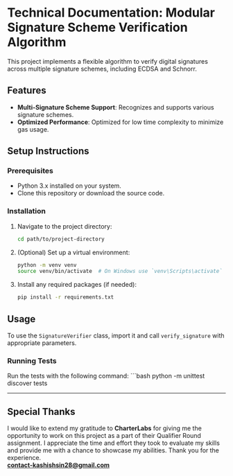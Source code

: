 # Technical Documentation: Modular Signature Scheme Verification Algorithm

This project implements a flexible algorithm to verify digital signatures across multiple signature schemes, including ECDSA and Schnorr.

## Features
- **Multi-Signature Scheme Support**: Recognizes and supports various signature schemes.
- **Optimized Performance**: Optimized for low time complexity to minimize gas usage.

## Setup Instructions

### Prerequisites
- Python 3.x installed on your system.
- Clone this repository or download the source code.

### Installation
1. Navigate to the project directory:
    ```bash
    cd path/to/project-directory
    ```

2. (Optional) Set up a virtual environment:
    ```bash
    python -m venv venv
    source venv/bin/activate  # On Windows use `venv\Scripts\activate`
    ```

3. Install any required packages (if needed):
    ```bash
    pip install -r requirements.txt
    ```

## Usage
To use the `SignatureVerifier` class, import it and call `verify_signature` with appropriate parameters.

### Running Tests
Run the tests with the following command:
    ```bash
    python -m unittest discover tests

 -------------------------------------------------------
 
## Special Thanks

I would like to extend my gratitude to **CharterLabs** for giving me the opportunity to work on this project as a part of their Qualifier Round assignment. I appreciate the time and effort they took to evaluate my skills and provide me with a chance to showcase my abilities. Thank you for the experience.
<br>
**contact-kashishsin28@gmail.com**
